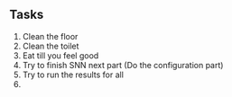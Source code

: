 ## Tasks
1. Clean the floor
2. Clean the toilet
3. Eat till you feel good
4. Try to finish SNN next part (Do the configuration part)
5. Try to run the results for all
6. 
